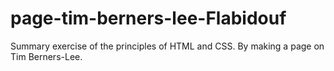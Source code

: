 # page-tim-berners-lee-Flabidouf
Summary exercise of the principles of HTML and CSS. By making a page on Tim Berners-Lee.
